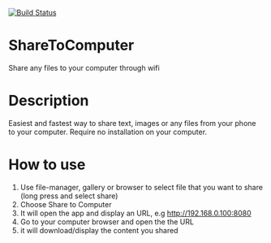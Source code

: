 [![Build Status](https://travis-ci.org/jimmod/ShareToComputer.svg?branch=master)](https://travis-ci.org/jimmod/ShareToComputer)

# ShareToComputer

Share any files to your computer through wifi

# Description

Easiest and fastest way to share text, images or any files from your phone to your computer.
Require no installation on your computer.

# How to use

1. Use file-manager, gallery or browser to select file that you want to share (long press and select share)
2. Choose Share to Computer
3. It will open the app and display an URL, e.g http://192.168.0.100:8080
4. Go to your computer browser and open the the URL
5. it will download/display the content you shared

